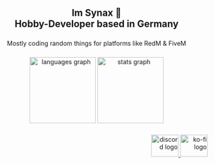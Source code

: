 <h2 align="center">Im Synax 👋<br>Hobby-Developer based in Germany</h2>

###

<p align="center">Mostly coding random things for platforms like RedM & FiveM</p>

###

<div align="center">
  <img src="https://github-readme-stats.vercel.app/api/top-langs?username=thisSynax&locale=en&hide_title=false&layout=compact&card_width=320&langs_count=5&theme=dracula&hide_border=false&order=2" height="150" alt="languages graph"  />
  <img src="https://github-readme-stats.vercel.app/api?username=thisSynax&hide_title=false&hide_rank=false&show_icons=true&include_all_commits=true&count_private=true&disable_animations=false&theme=dracula&locale=en&hide_border=false&order=1" height="150" alt="stats graph"  />
</div>

###

<div align="right">
  <a href="https://discordapp.com/users/264212075390304256" target="_blank">
    <img src="https://raw.githubusercontent.com/maurodesouza/profile-readme-generator/master/src/assets/icons/social/discord/default.svg" width="62" height="50" alt="discord logo"  />
  </a>
  <a href="https://ko-fi.com/thissynax" target="_blank">
    <img src="https://raw.githubusercontent.com/maurodesouza/profile-readme-generator/master/src/assets/icons/social/ko-fi/default.svg" width="62" height="50" alt="ko-fi logo"  />
  </a>
</div>

###
